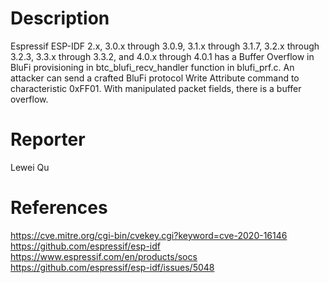 # Description

Espressif ESP-IDF 2.x, 3.0.x through 3.0.9, 3.1.x through 3.1.7, 3.2.x through 3.2.3, 3.3.x through 3.3.2, and 4.0.x through 4.0.1 has a Buffer Overflow in BluFi provisioning in btc_blufi_recv_handler function in blufi_prf.c. An attacker can send a crafted BluFi protocol Write Attribute command to characteristic 0xFF01. With manipulated packet fields, there is a buffer overflow.

# Reporter

Lewei Qu

# References

https://cve.mitre.org/cgi-bin/cvekey.cgi?keyword=cve-2020-16146
https://github.com/espressif/esp-idf
https://www.espressif.com/en/products/socs
https://github.com/espressif/esp-idf/issues/5048
